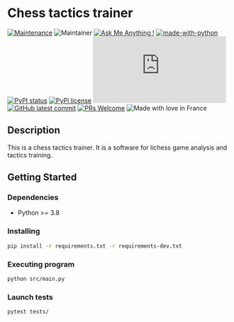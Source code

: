# Chess tactics trainer

[![Maintenance](https://img.shields.io/badge/Maintained%3F-yes-green.svg)](https://GitHub.com/cth3o/chess-tactics-trainer/graphs/commit-activity) ![Maintainer](https://img.shields.io/badge/maintainer-cth3o-blue) [![Ask Me Anything !](https://img.shields.io/badge/Ask%20me-anything-1abc9c.svg)](https://GitHub.com/cth3o)
[![made-with-python](https://img.shields.io/badge/Made%20with-Python-1f425f.svg)](https://www.python.org/) [![PyPI status](https://img.shields.io/pypi/status/ansicolortags.svg)](https://pypi.python.org/pypi/ansicolortags/) [![PyPi license](https://badgen.net/pypi/license/pip/)](https://pypi.org/project/pip/)
[![GitHub contributors](https://badgen.net/github/contributors/Naereen/Strapdown.js)](https://GitHub.com/Naereen/Strapdown.js/graphs/contributors/) [![GitHub latest commit](https://badgen.net/github/last-commit/cth3o/chess-tactics-trainer)](https://GitHub.com/cth3o/chess-tactics-trainer/commit/)
[![PRs Welcome](https://img.shields.io/badge/PRs-welcome-brightgreen.svg?style=flat-square)](http://makeapullrequest.com) ![Made with love in France](https://madewithlove.now.sh/fr?heart=true)




## Description

This is a chess tactics trainer. It is a software for lichess game analysis and tactics training.

## Getting Started

### Dependencies

* Python >= 3.8

### Installing

```bash
pip install -r requirements.txt -r requirements-dev.txt
```

### Executing program

```bash
python src/main.py
```

### Launch tests

```bash
pytest tests/
```

